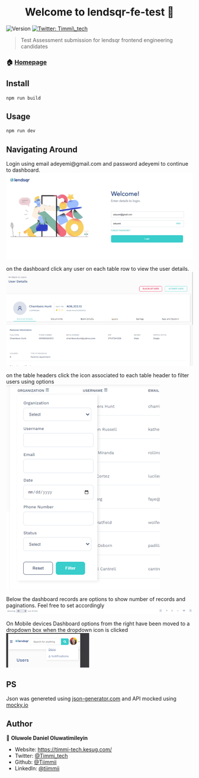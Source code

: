 <h1 align="center">Welcome to lendsqr-fe-test 👋</h1>
<p>
  <img alt="Version" src="https://img.shields.io/badge/version-0.0.0-blue.svg?cacheSeconds=2592000" />
  <a href="https://twitter.com/Timmi\_tech" target="_blank">
    <img alt="Twitter: Timmi\_tech" src="https://img.shields.io/twitter/follow/Timmi\_tech.svg?style=social" />
  </a>
</p>

> Test Assessment submission for lendsqr frontend engineering candidates

### 🏠 [Homepage](https://lendsqr-fe-test-rose.vercel.app)

## Install

```sh
npm run build
```

## Usage

```sh
npm run dev
```
## Navigating Around
<p>
   Login using email adeyemi@gmail.com and password adeyemi to continue to dashboard.
  <img src='example_images/1.png'/>
</p>
<p>
  on the dashboard click any user on each table row to view the user details.
  <img src='example_images/3.png'/>
</p>
<p>
  on the table headers click the icon associated to each table header to filter users using options
  <img src='example_images/2.png'/>
</p>
<p>
  Below the dashboard records are options to show number of records and paginations. Feel free to set accordingly
  <img src='example_images/4.png'/> 
</p>
<p>
  On Mobile devices Dashboard options from the right have been moved to a dropdown box when the dropdown icon is clicked
  <img src='example_images/5.png'/> 
</p>

## PS
<p> Json was genereted using <a href='https://json-generator.com/#'>json-generator.com</a> and API mocked using <a href='https://designer.mocky.io/'>mocky.io</a></p>

## Author

👤 **Oluwole Daniel Oluwatimileyin**

* Website: https://timmi-tech.kesug.com/
* Twitter: [@Timmi\_tech](https://twitter.com/Timmi\_tech)
* Github: [@Tiimmii](https://github.com/Tiimmii)
* LinkedIn: [@tiimmii](https://linkedin.com/in/tiimmii)